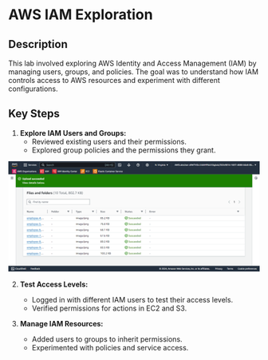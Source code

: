 # AWS IAM Exploration

## Description
This lab involved exploring AWS Identity and Access Management (IAM) by managing users, groups, and policies. The goal was to understand how IAM controls access to AWS resources and experiment with different configurations.

## Key Steps
1. **Explore IAM Users and Groups:**
   - Reviewed existing users and their permissions.
   - Explored group policies and the permissions they grant.
   
![AWS IAM](screenshot-us-east-1.console.aws.amazon.com-2024.05.12-10_42_46.png)

2. **Test Access Levels:**
   - Logged in with different IAM users to test their access levels.
   - Verified permissions for actions in EC2 and S3.

3. **Manage IAM Resources:**
   - Added users to groups to inherit permissions.
   - Experimented with policies and service access.



